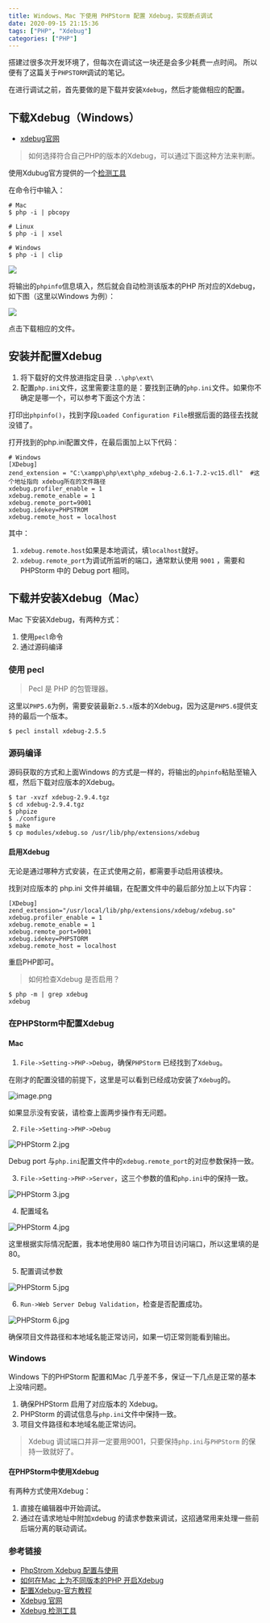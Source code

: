 ```yaml
---
title: Windows、Mac 下使用 PHPStorm 配置 Xdebug，实现断点调试
date: 2020-09-15 21:15:36
tags: ["PHP", "Xdebug"]
categories: ["PHP"]
---
```


搭建过很多次开发环境了，但每次在调试这一块还是会多少耗费一点时间。
所以便有了这篇关于`PHPSTORM`调试的笔记。

<!-- more -->

在进行调试之前，首先要做的是下载并安装`Xdebug`，然后才能做相应的配置。

## 下载Xdebug（Windows）

* [xdebug官网](https://xdebug.org/download.php)

> 如何选择符合自己PHP的版本的Xdebug，可以通过下面这种方法来判断。

使用Xdubug官方提供的一个[检测工具](https://xdebug.org/wizard.php)

在命令行中输入：
```
# Mac
$ php -i | pbcopy

# Linux
$ php -i | xsel 

# Windows
$ php -i | clip
```

![](https://cdn.jsdelivr.net/gh/0xAiKang/CDN/blog/images/20200915211657.png)

将输出的`phpinfo`信息填入，然后就会自动检测该版本的PHP 所对应的Xdebug，如下图（这里以Windows 为例）：

![](https://cdn.jsdelivr.net/gh/0xAiKang/CDN/blog/images/20200915211717.png)

点击下载相应的文件。

## 安装并配置Xdebug
1. 将下载好的文件放进指定目录 `..\php\ext\`
2. 配置`php.ini`文件，这里需要注意的是：要找到正确的`php.ini`文件。如果你不确定是哪一个，可以参考下面这个方法：

打印出`phpinfo()`，找到字段`Loaded Configuration File`根据后面的路径去找就没错了。

打开找到的php.ini配置文件，在最后面加上以下代码：
```
# Windows
[XDebug]
zend_extension = "C:\xampp\php\ext\php_xdebug-2.6.1-7.2-vc15.dll"  #这个地址指向 xdebug所在的文件路径
xdebug.profiler_enable = 1
xdebug.remote_enable = 1
xdebug.remote_port=9001
xdebug.idekey=PHPSTROM
xdebug.remote_host = localhost 
```
其中：
1. `xdebug.remote.host`如果是本地调试，填`localhost`就好。
2. `xdebug.remote_port`为调试所监听的端口，通常默认使用 `9001` ，需要和PHPStorm 中的 Debug port 相同。

## 下载并安装Xdebug（Mac）
Mac 下安装Xdebug，有两种方式：
1. 使用`pecl`命令
2. 通过源码编译

### 使用 pecl
> Pecl 是 PHP 的包管理器。

这里以`PHP5.6`为例，需要安装最新`2.5.x`版本的Xdebug，因为这是`PHP5.6`提供支持的最后一个版本。
```
$ pecl install xdebug-2.5.5
```
### 源码编译
源码获取的方式和上面Windows 的方式是一样的，将输出的`phpinfo`粘贴至输入框，然后下载对应版本的Xdebug。

```
$ tar -xvzf xdebug-2.9.4.tgz
$ cd xdebug-2.9.4.tgz
$ phpize
$ ./configure
$ make
$ cp modules/xdebug.so /usr/lib/php/extensions/xdebug
```

#### 启用Xdebug
无论是通过哪种方式安装，在正式使用之前，都需要手动启用该模块。

找到对应版本的 php.ini 文件并编辑，在配置文件中的最后部分加上以下内容：
```
[XDebug]
zend_extension="/usr/local/lib/php/extensions/xdebug/xdebug.so"
xdebug.profiler_enable = 1
xdebug.remote_enable = 1
xdebug.remote_port=9001
xdebug.idekey=PHPSTORM
xdebug.remote_host = localhost
```

重启PHP即可。

> 如何检查Xdebug 是否启用？

```
$ php -m | grep xdebug
xdebug
```

### 在PHPStorm中配置Xdebug
#### Mac
1. `File->Setting->PHP->Debug`，确保`PHPStorm` 已经找到了`Xdebug`。

在刚才的配置没错的前提下，这里是可以看到已经成功安装了`Xdebug`的。

![image.png](https://i.loli.net/2020/03/24/yw6EbgcujoFILXU.png)

如果显示没有安装，请检查上面两步操作有无问题。

2. `File->Setting->PHP->Debug`

![PHPStorm 2.jpg](https://i.loli.net/2020/03/24/iKkmq3AsIy2UOWX.jpg)

Debug port 与`php.ini`配置文件中的`xdebug.remote_port`的对应参数保持一致。

3. `File->Setting->PHP->Server`，这三个参数的值和`php.ini`中的保持一致。

![PHPStorm 3.jpg](https://i.loli.net/2020/03/24/sgzX4G957CuTWPj.jpg)

4. 配置域名

![PHPStorm 4.jpg](https://i.loli.net/2020/03/24/kecrgBb1IfWaVYR.jpg)

这里根据实际情况配置，我本地使用80 端口作为项目访问端口，所以这里填的是80。

5. 配置调试参数

![PHPStorm 5.jpg](https://i.loli.net/2020/03/24/pShQCstHl7N32na.jpg)

6. `Run->Web Server Debug Validation`，检查是否配置成功。

![PHPStorm 6.jpg](https://i.loli.net/2020/03/24/Plxvs6gKOcqIGV1.jpg)

确保项目文件路径和本地域名能正常访问，如果一切正常则能看到输出。

### Windows
Windows 下的PHPStorm 配置和Mac 几乎差不多，保证一下几点是正常的基本上没啥问题。

1. 确保PHPStorm 启用了对应版本的 Xdebug。
2. PHPStorm 的调试信息与`php.ini`文件中保持一致。
3. 项目文件路径和本地域名能正常访问。

> Xdebug 调试端口并非一定要用9001，只要保持`php.ini`与`PHPStorm` 的保持一致就好了。

#### 在PHPStorm中使用Xdebug
有两种方式使用Xdebug：
1. 直接在编辑器中开始调试。
2. 通过在请求地址中附加xdebug 的请求参数来调试，这招通常用来处理一些前后端分离的联动调试。

### 参考链接
* [PhpStrom Xdebug 配置与使用](https://laravel-china.org/articles/16770/the-first-chapter-of-laravel-phpstrom-xdebug-configuration-and-use)
* [如何在Mac 上为不同版本的PHP 开启Xdebug](https://getgrav.org/blog/macos-mojave-apache-mysql-vhost-apc)
* [配置Xdebug-官方教程](https://www.jetbrains.com/help/phpstorm/configuring-xdebug.html)
* [Xdebug 官网](https://xdebug.org/)
* [Xdebug 检测工具](https://xdebug.org/wizard.php)